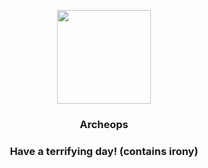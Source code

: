 <p align="center">
    <img src="https://raw.githubusercontent.com/PokeAPI/sprites/master/sprites/pokemon/567.png" width="150" height="150">
</p>
<h3 align="center"> <b>Archeops</b></h3>
<h3 align="center">Have a terrifying day! (contains irony)</h3>
